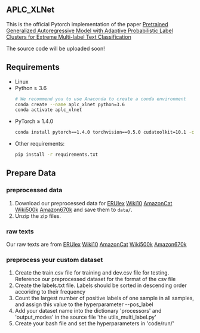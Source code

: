 ## APLC_XLNet

This is the official Pytorch implementation of the paper [Pretrained Generalized Autoregressive Model with Adaptive Probabilistic Label Clusters for Extreme Multi-label Text Classification](http://arxiv.org/abs/2007.02439)


The source code will be uploaded soon!

## Requirements
* Linux
* Python ≥ 3.6
    ```bash
    # We recommend you to use Anaconda to create a conda environment 
    conda create --name aplc_xlnet python=3.6
    conda activate aplc_xlnet
    ```
* PyTorch ≥ 1.4.0
    ```bash
    conda install pytorch==1.4.0 torchvision==0.5.0 cudatoolkit=10.1 -c pytorch
    ```
* Other requirements:
    ```bash
    pip install -r requirements.txt
    ```
## Prepare Data

### preprocessed data

1. Download our preprocessed data for [ERUlex](https) [Wiki10](https:) [AmazonCat](https:) [Wiki500k](https:) [Amazon670k](https:) and save them to `data/`.
2. Unzip the zip files.

### raw texts
Our raw texts are from [ERUlex](https:) [Wiki10](https:) [AmazonCat](https:) [Wiki500k](https:) [Amazon670k](https:)

### preprocess your custom dataset
1. Create the train.csv file for training and dev.csv file for testing. Reference our preprocessed dataset for the format of the csv file
2. Create the labels.txt file. Labels should be sorted in descending order accoridng to their frequency
3. Count the largest number of positive labels of one sample in all samples, and assign this value to the hyperparameter --pos_label
4. Add your dataset name into the dictionary 'processors' and 'output_modes' in the source file 'the utils_multi_label.py'
5. Create your bash file and set the hyperparameters in 'code/run/'
